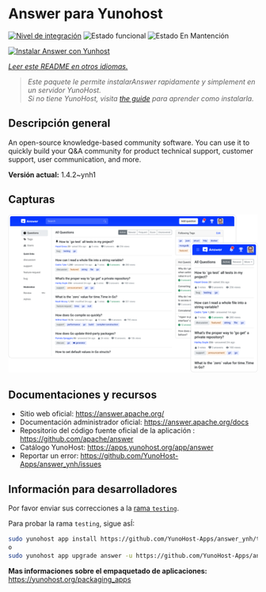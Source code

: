 <!--
Este archivo README esta generado automaticamente<https://github.com/YunoHost/apps/tree/master/tools/readme_generator>
No se debe editar a mano.
-->

# Answer para Yunohost

[![Nivel de integración](https://apps.yunohost.org/badge/integration/answer)](https://ci-apps.yunohost.org/ci/apps/answer/)
![Estado funcional](https://apps.yunohost.org/badge/state/answer)
![Estado En Mantención](https://apps.yunohost.org/badge/maintained/answer)

[![Instalar Answer con Yunhost](https://install-app.yunohost.org/install-with-yunohost.svg)](https://install-app.yunohost.org/?app=answer)

*[Leer este README en otros idiomas.](./ALL_README.md)*

> *Este paquete le permite instalarAnswer rapidamente y simplement en un servidor YunoHost.*  
> *Si no tiene YunoHost, visita [the guide](https://yunohost.org/install) para aprender como instalarla.*

## Descripción general

An open-source knowledge-based community software. You can use it to quickly build your Q&A community for product technical support, customer support, user communication, and more.


**Versión actual:** 1.4.2~ynh1

## Capturas

![Captura de Answer](./doc/screenshots/screenshot.png)

## Documentaciones y recursos

- Sitio web oficial: <https://answer.apache.org/>
- Documentación administrador oficial: <https://answer.apache.org/docs>
- Repositorio del código fuente oficial de la aplicación : <https://github.com/apache/answer>
- Catálogo YunoHost: <https://apps.yunohost.org/app/answer>
- Reportar un error: <https://github.com/YunoHost-Apps/answer_ynh/issues>

## Información para desarrolladores

Por favor enviar sus correcciones a la [rama `testing`](https://github.com/YunoHost-Apps/answer_ynh/tree/testing).

Para probar la rama `testing`, sigue asÍ:

```bash
sudo yunohost app install https://github.com/YunoHost-Apps/answer_ynh/tree/testing --debug
o
sudo yunohost app upgrade answer -u https://github.com/YunoHost-Apps/answer_ynh/tree/testing --debug
```

**Mas informaciones sobre el empaquetado de aplicaciones:** <https://yunohost.org/packaging_apps>
